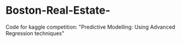 # Boston-Real-Estate-
Code for kaggle competition: "Predictive Modelling: Using Advanced Regression techniques"
